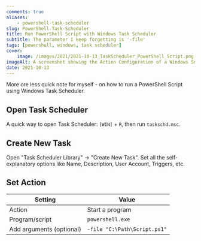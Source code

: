 ```yaml
---
comments: true
aliases:
    - powershell-task-scheduler
slug: PowerShell-Task-Scheduler
title: Run PowerShell Script with Windows Task Scheduler
subtitle: The parameter I keep forgetting is '-file'
tags: [powershell, windows, task scheduler]
cover:
    image: /images/2021/2021-10-13_TaskScheduler_PowerShell_Script.png
imageAlt: A screenshot showing the Action Configuration of a Windows Scheduled Task - to run a PowerShell script.
date: 2021-10-13
---
```


More ore less quick note for myself - on how to run a PowerShell Script using Windows Task Scheduler.

## Open Task Scheduler

A quick way to open Task Scheduler:
`[WIN]` + `R`, then run `taskschd.msc`.

## Create New Task

Open "Task Scheduler Library" → "Create New Task".
Set all the self-explanatory options like Name, Description, User Account, Triggers, etc.

## Set Action

| Setting                  | Value                      |
| ------------------------ | -------------------------- |
| Action                   | Start a program            |
| Program/script           | `powershell.exe`             |
| Add arguments (optional) | `-file "C:\Path\Script.ps1"` |
